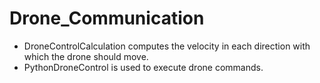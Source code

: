 # Drone_Communication

- DroneControlCalculation computes the velocity in each direction with which the drone should move.
- PythonDroneControl is used to execute drone commands.